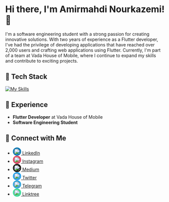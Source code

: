# Hi there, I'm Amirmahdi Nourkazemi! 👋

I'm a software engineering student with a strong passion for creating innovative solutions. With two years of experience as a Flutter developer, I've had the privilege of developing applications that have reached over 2,000 users and crafting web applications using Flutter. Currently, I'm part of a team at Vada House of Mobile, where I continue to expand my skills and contribute to exciting projects.

## 🚀 Tech Stack

[![My Skills](https://skillicons.dev/icons?i=flutter,dart,firebase,figma,postman,postgres,&perline=6)](https://skillicons.dev)


## 💼 Experience
- **Flutter Developer** at Vada House of Mobile
- **Software Engineering Student**

## 🔗 Connect with Me
- [<img src="(https://cdn.jsdelivr.net/npm/simple-icons@v11/icons/linkedin.svg)" width="20" height="20" style="background-color: #0077B5; border-radius: 50%; padding: 3px;"/> LinkedIn](https://www.linkedin.com/in/amirmahdi-nourkazemi-04613023a/)
- [<img src="https://simpleicons.org/icons/instagram.svg" width="20" height="20" style="background-color: #E4405F; border-radius: 50%; padding: 3px;"/> Instagram](https://www.instagram.com/amirfluts/?igshid=OGQ5ZDc2ODk2ZA%3D%3D)
- [<img src="https://simpleicons.org/icons/medium.svg" width="20" height="20" style="background-color: #12100E; border-radius: 50%; padding: 3px;"/> Medium](https://medium.com/@nourkazemi80)
- [<img src="https://simpleicons.org/icons/twitter.svg" width="20" height="20" style="background-color: #1DA1F2; border-radius: 50%; padding: 3px;"/> Twitter](https://twitter.com/amirfluts?t=b-GOuaf3mJibNbAFHY_mEA&s=09)
- [<img src="https://simpleicons.org/icons/telegram.svg" width="20" height="20" style="background-color: #2CA5E0; border-radius: 50%; padding: 3px;"/> Telegram](https://t.me/Amnk80)
- [<img src="https://simpleicons.org/icons/linktree.svg" width="20" height="20" style="background-color: #39E09B; border-radius: 50%; padding: 3px;"/> Linktree](https://linktr.ee/Amirmahdi_Nourkazemi)

